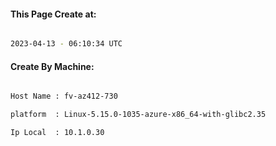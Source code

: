
   
#### This Page Create at:

```bash

2023-04-13 - 06:10:34 UTC

```

#### Create By Machine:

```bash

Host Name : fv-az412-730

platform  : Linux-5.15.0-1035-azure-x86_64-with-glibc2.35

Ip Local  : 10.1.0.30

```

